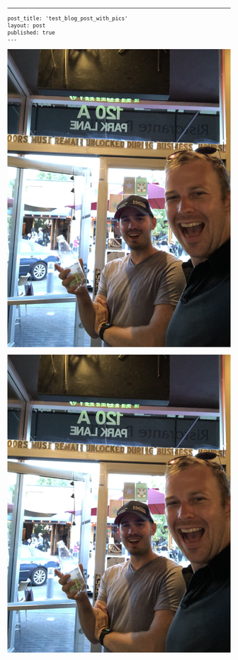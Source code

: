  ---
    post_title: 'test_blog_post_with_pics'
    layout: post
    published: true
    ---
    
[summertime]: ../pics/Summertime_sm.jpg "Summertime, and the living is eaasy."

![summertime]

![A test image](../pics/Summertime_sm.jpg)